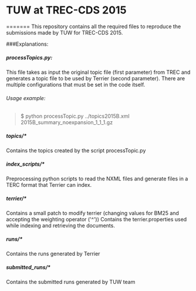# TUW at TREC-CDS 2015

=======
This repository contains all the required files to reproduce the submissions made by TUW for TREC-CDS 2015.

###Explanations:

##### processTopics.py:

This file takes as input the original topic file (first parameter) from TREC and generates a topic file to be used by Terrier (second parameter).
There are multiple configurations that must be set in the code itself.

###### Usage example: 

>$ python processTopic.py ../topics2015B.xml 2015B_summary_noexpansion_1_1_1.gz

##### topics/* 
Contains the topics created by the script processTopic.py

##### index_scripts/*
Preprocessing python scripts to read the NXML files and generate files in a TERC format that Terrier can index.

##### terrier/*
Contains a small patch to modify terrier (changing values for BM25 and accepting the weighting operator ('^'))
Contains the terrier.properties used while indexing and retrieving the documents.

##### runs/*
Contains the runs generated by Terrier

##### submitted_runs/* 
Contains the submitted runs generated by TUW team
